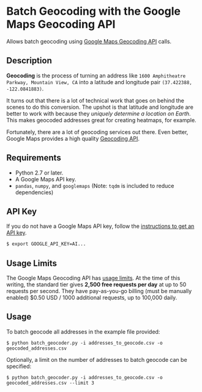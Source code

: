 Batch Geocoding with the Google Maps Geocoding API
====================================

Allows batch geocoding using [Google Maps Geocoding API][Geocoding API] calls.  

## Description

**Geocoding** is the process of turning an address like `1600 Amphitheatre Parkway, Mountain View, CA` into a latitude and longitude pair `(37.422388, -122.0841883)`.

It turns out that there is a lot of technical work that goes on behind the scenes to do this conversion. The upshot is that latitude and longitude are better to work with because they *uniquely determine a location on Earth*. This makes geocoded addresses great for creating heatmaps, for example.

Fortunately, there are a lot of geocoding services out there. Even better, Google Maps provides a high quality [Geocoding API].

## Requirements

 - Python 2.7 or later.
 - A Google Maps API key.
 - `pandas`, `numpy`, and `googlemaps`
 (Note: `tqdm` is included to reduce dependencies)

## API Key
If you do not have a Google Maps API key, follow the [instructions to get an API key].

```bash
$ export GOOGLE_API_KEY=AI...
```

## Usage Limits

The Google Maps Geocoding API has [usage limits]. At the time of this writing, the standard tier gives **2,500 free requests per day** at up to 50 requests per second. They have pay-as-you-go billing (must be manually enabled) $0.50 USD / 1000 additional requests, up to 100,000 daily.

## Usage

To batch geocode all addresses in the example file provided:
```shell
$ python batch_geocoder.py -i addresses_to_geocode.csv -o geocoded_addresses.csv
```
Optionally, a limit on the number of addresses to batch geocode can be specified:
```shell
$ python batch_geocoder.py -i addresses_to_geocode.csv -o geocoded_addresses.csv --limit 3
```


[Geocoding API]: https://developers.google.com/maps/documentation/geocoding/

[instructions to get an API key]:https://console.developers.google.com/flows/enableapi?apiid=maps_backend,geocoding_backend,directions_backend,distance_matrix_backend,elevation_backend&keyType=CLIENT_SIDE&reusekey=true

[usage limits]:https://developers.google.com/maps/documentation/geocoding/usage-limits
